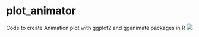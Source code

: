 # plot_animator
Code to create Animation plot with ggplot2 and gganimate packages in R
![](https://github.com/sdiwash/plot_animator/blob/master/simulations.gif?raw=true)
